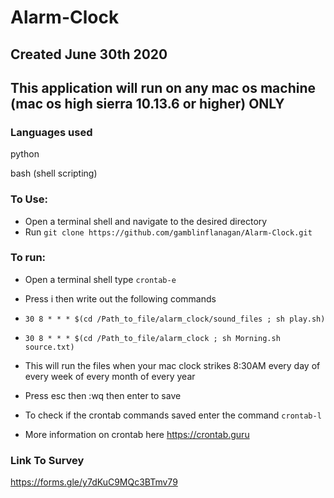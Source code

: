 # Alarm-Clock
## Created June 30th 2020
## This application will run on any mac os machine (mac os high sierra 10.13.6 or higher) ONLY


### Languages used

python

bash (shell scripting)


### To Use:

* Open a terminal shell and navigate to the desired directory 
* Run `git clone https://github.com/gamblinflanagan/Alarm-Clock.git`


### To run: 

* Open a terminal shell type `crontab-e`
* Press i then write out the following commands
* `30 8 * * * $(cd /Path_to_file/alarm_clock/sound_files ; sh play.sh)`
* `30 8 * * * $(cd /Path_to_file/alarm_clock ; sh Morning.sh source.txt)`
* This will run the files when your mac clock strikes 8:30AM every day of every week of every month of every year
* Press esc then :wq then enter to save

* To check if the crontab commands saved enter the command `crontab-l`

* More information on crontab here https://crontab.guru


### Link To Survey

https://forms.gle/y7dKuC9MQc3BTmv79
